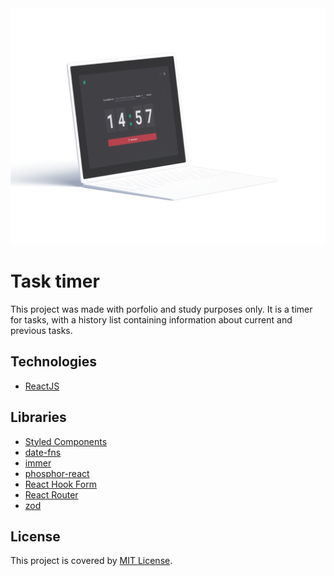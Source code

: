 <div>
<img src="/mockup.png">
</div>

# Task timer

This project was made with porfolio and study purposes only. It is a timer for tasks, with a history list containing information about current and previous tasks.

## Technologies

- [ReactJS](https://react.dev/)

## Libraries

- [Styled Components](https://styled-components.com/)
- [date-fns](https://date-fns.org/)
- [immer](https://github.com/immerjs/immer)
- [phosphor-react](https://www.npmjs.com/package/phosphor-react)
- [React Hook Form](https://react-hook-form.com/)
- [React Router](https://reactrouter.com/en/main)
- [zod](https://zod.dev/)

## License

This project is covered by [MIT License](/LICENSE.md).
